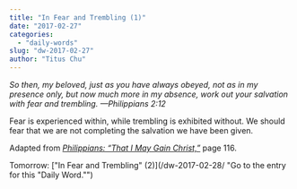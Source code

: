 ```yaml
---
title: "In Fear and Trembling (1)"
date: "2017-02-27"
categories: 
  - "daily-words"
slug: "dw-2017-02-27"
author: "Titus Chu"
---
```


_So then, my beloved, just as you have always obeyed, not as in my presence only, but now much more in my absence, work out your salvation with fear and trembling._ _—Philippians 2:12_

Fear is experienced within, while trembling is exhibited without. We should fear that we are not completing the salvation we have been given.

Adapted from _[Philippians: “That I May Gain Christ,”](/book-philippians/ "Go to the listing for this book.")_ page 116.

Tomorrow: ["In Fear and Trembling" (2)](/dw-2017-02-28/ "Go to the entry for this "Daily Word."")
